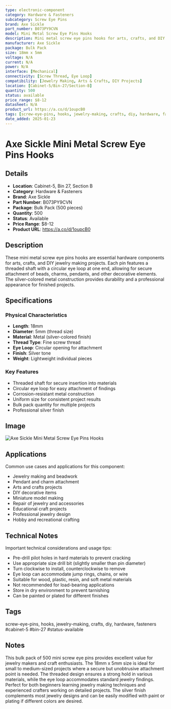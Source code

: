 ```yaml
---
type: electronic-component
category: Hardware & Fasteners
subcategory: Screw Eye Pins
brand: Axe Sickle
part_number: B073PY9CVN
model: Mini Metal Screw Eye Pins Hooks
description: Mini metal screw eye pins hooks for arts, crafts, and DIY jewelry making
manufacturer: Axe Sickle
package: Bulk Pack
size: 18mm x 5mm
voltage: N/A
current: N/A
power: N/A
interface: [Mechanical]
connectivity: [Screw Thread, Eye Loop]
compatibility: [Jewelry Making, Arts & Crafts, DIY Projects]
location: [Cabinet-5/Bin-27/Section-B]
quantity: 500
status: available
price_range: $8-12
datasheet: N/A
product_url: https://a.co/d/1oupcB0
tags: [screw-eye-pins, hooks, jewelry-making, crafts, diy, hardware, fasteners, cabinet-5, bin-27, status-available]
date_added: 2025-01-23
---
```


# Axe Sickle Mini Metal Screw Eye Pins Hooks

## Details

- **Location**: Cabinet-5, Bin 27, Section B
- **Category**: Hardware & Fasteners
- **Brand**: Axe Sickle
- **Part Number**: B073PY9CVN
- **Package**: Bulk Pack (500 pieces)
- **Quantity**: 500
- **Status**: Available
- **Price Range**: $8-12
- **Product URL**: https://a.co/d/1oupcB0

## Description

These mini metal screw eye pins hooks are essential hardware components for arts, crafts, and DIY jewelry making projects. Each pin features a threaded shaft with a circular eye loop at one end, allowing for secure attachment of beads, charms, pendants, and other decorative elements. The silver-colored metal construction provides durability and a professional appearance for finished projects.

## Specifications

### Physical Characteristics

- **Length**: 18mm
- **Diameter**: 5mm (thread size)
- **Material**: Metal (silver-colored finish)
- **Thread Type**: Fine screw thread
- **Eye Loop**: Circular opening for attachment
- **Finish**: Silver tone
- **Weight**: Lightweight individual pieces

### Key Features

- Threaded shaft for secure insertion into materials
- Circular eye loop for easy attachment of findings
- Corrosion-resistant metal construction
- Uniform size for consistent project results
- Bulk pack quantity for multiple projects
- Professional silver finish

## Image

![Axe Sickle Mini Metal Screw Eye Pins Hooks](../attachments/axe-sickle-screw-eye-pins-hooks.jpg)

## Applications

Common use cases and applications for this component:

- Jewelry making and beadwork
- Pendant and charm attachment
- Arts and crafts projects
- DIY decorative items
- Miniature model making
- Repair of jewelry and accessories
- Educational craft projects
- Professional jewelry design
- Hobby and recreational crafting

## Technical Notes

Important technical considerations and usage tips:

- Pre-drill pilot holes in hard materials to prevent cracking
- Use appropriate size drill bit (slightly smaller than pin diameter)
- Turn clockwise to install, counterclockwise to remove
- Eye loop can accommodate jump rings, chains, or wire
- Suitable for wood, plastic, resin, and soft metal materials
- Not recommended for load-bearing applications
- Store in dry environment to prevent tarnishing
- Can be painted or plated for different finishes

## Tags

screw-eye-pins, hooks, jewelry-making, crafts, diy, hardware, fasteners #cabinet-5 #bin-27 #status-available

## Notes

This bulk pack of 500 mini screw eye pins provides excellent value for jewelry makers and craft enthusiasts. The 18mm x 5mm size is ideal for small to medium-sized projects where a secure but unobtrusive attachment point is needed. The threaded design ensures a strong hold in various materials, while the eye loop accommodates standard jewelry findings. Perfect for both beginners learning jewelry making techniques and experienced crafters working on detailed projects. The silver finish complements most jewelry designs and can be easily modified with paint or plating if different colors are desired.

